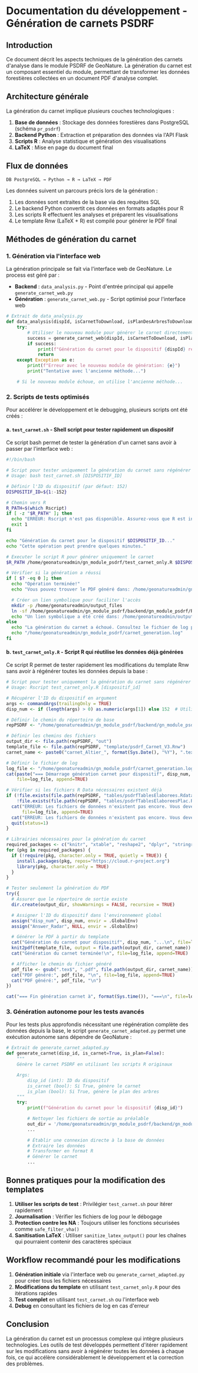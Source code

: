 # Documentation du développement - Génération de carnets PSDRF

## Introduction

Ce document décrit les aspects techniques de la génération des carnets d'analyse dans le module PSDRF de GeoNature. La génération du carnet est un composant essentiel du module, permettant de transformer les données forestières collectées en un document PDF d'analyse complet.

## Architecture générale

La génération du carnet implique plusieurs couches technologiques :

1. **Base de données** : Stockage des données forestières dans PostgreSQL (schéma `pr_psdrf`)
2. **Backend Python** : Extraction et préparation des données via l'API Flask
3. **Scripts R** : Analyse statistique et génération des visualisations
4. **LaTeX** : Mise en page du document final

## Flux de données

```
DB PostgreSQL → Python → R → LaTeX → PDF
```

Les données suivent un parcours précis lors de la génération :

1. Les données sont extraites de la base via des requêtes SQL
2. Le backend Python convertit ces données en formats adaptés pour R
3. Les scripts R effectuent les analyses et préparent les visualisations
4. Le template Rnw (LaTeX + R) est compilé pour générer le PDF final

## Méthodes de génération du carnet

### 1. Génération via l'interface web

La génération principale se fait via l'interface web de GeoNature. Le process est géré par :

- **Backend** : `data_analysis.py` - Point d'entrée principal qui appelle `generate_carnet_web.py`
- **Génération** : `generate_carnet_web.py` - Script optimisé pour l'interface web

```python
# Extrait de data_analysis.py
def data_analysis(dispId, isCarnetToDownload, isPlanDesArbresToDownload, carnetToDownloadParameters):
    try:
        # Utiliser le nouveau module pour générer le carnet directement
        success = generate_carnet_web(dispId, isCarnetToDownload, isPlanDesArbresToDownload, carnetToDownloadParameters)
        if success:
            print(f"Génération du carnet pour le dispositif {dispId} réussie avec le nouveau module!")
            return
    except Exception as e:
        print(f"Erreur avec le nouveau module de génération: {e}")
        print("Tentative avec l'ancienne méthode...")

    # Si le nouveau module échoue, on utilise l'ancienne méthode...
```

### 2. Scripts de tests optimisés

Pour accélérer le développement et le debugging, plusieurs scripts ont été créés :

#### a. `test_carnet.sh` - Shell script pour tester rapidement un dispositif

Ce script bash permet de tester la génération d'un carnet sans avoir à passer par l'interface web :

```bash
#!/bin/bash

# Script pour tester uniquement la génération du carnet sans régénérer les données
# Usage: bash test_carnet.sh [DISPOSITIF_ID]

# Définir l'ID du dispositif (par défaut: 152)
DISPOSITIF_ID=${1:-152}

# Chemin vers R
R_PATH=$(which Rscript)
if [ -z "$R_PATH" ]; then
  echo "ERREUR: Rscript n'est pas disponible. Assurez-vous que R est installé."
  exit 1
fi

echo "Génération du carnet pour le dispositif $DISPOSITIF_ID..."
echo "Cette opération peut prendre quelques minutes."

# Executer le script R pour générer uniquement le carnet
$R_PATH /home/geonatureadmin/gn_module_psdrf/test_carnet_only.R $DISPOSITIF_ID

# Vérifier si la génération a réussi
if [ $? -eq 0 ]; then
  echo "Opération terminée!"
  echo "Vous pouvez trouver le PDF généré dans: /home/geonatureadmin/gn_module_psdrf/backend/gn_module_psdrf/Rscripts/out/"

  # Créer un lien symbolique pour faciliter l'accès
  mkdir -p /home/geonatureadmin/output_files
  ln -sf /home/geonatureadmin/gn_module_psdrf/backend/gn_module_psdrf/Rscripts/out/* /home/geonatureadmin/output_files/
  echo "Un lien symbolique a été créé dans: /home/geonatureadmin/output_files/"
else
  echo "La génération du carnet a échoué. Consultez le fichier de log pour plus de détails:"
  echo "/home/geonatureadmin/gn_module_psdrf/carnet_generation.log"
fi
```

#### b. `test_carnet_only.R` - Script R qui réutilise les données déjà générées

Ce script R permet de tester rapidement les modifications du template Rnw sans avoir à régénérer toutes les données depuis la base :

```r
# Script pour tester uniquement la génération du carnet sans régénérer les données
# Usage: Rscript test_carnet_only.R [dispositif_id]

# Récupérer l'ID du dispositif en argument
args <- commandArgs(trailingOnly = TRUE)
disp_num <- if (length(args) > 0) as.numeric(args[1]) else 152  # Utiliser 152 par défaut

# Définir le chemin du répertoire de base
repPSDRF <- "/home/geonatureadmin/gn_module_psdrf/backend/gn_module_psdrf/Rscripts"

# Définir les chemins des fichiers
output_dir <- file.path(repPSDRF, "out")
template_file <- file.path(repPSDRF, "template/psdrf_Carnet_V3.Rnw")
carnet_name <- paste0("carnet_Altier_", format(Sys.Date(), "%Y"), ".tex")

# Définir le fichier de log
log_file <- "/home/geonatureadmin/gn_module_psdrf/carnet_generation.log"
cat(paste("=== Démarrage génération carnet pour dispositif", disp_num, "à", format(Sys.time()), "===\n"),
    file=log_file, append=TRUE)

# Vérifier si les fichiers R Data nécessaires existent déjà
if (!file.exists(file.path(repPSDRF, "tables/psdrfTablesElaborees.Rdata")) ||
    !file.exists(file.path(repPSDRF, "tables/psdrfTablesElaboreesPlac.Rdata"))) {
  cat("ERREUR: Les fichiers de données n'existent pas encore. Vous devez d'abord générer les données.\n",
      file=log_file, append=TRUE)
  cat("ERREUR: Les fichiers de données n'existent pas encore. Vous devez d'abord générer les données.\n")
  quit(status=1)
}

# Librairies nécessaires pour la génération du carnet
required_packages <- c("knitr", "xtable", "reshape2", "dplyr", "stringr", "stringi", "ggplot2")
for (pkg in required_packages) {
  if (!require(pkg, character.only = TRUE, quietly = TRUE)) {
    install.packages(pkg, repos="https://cloud.r-project.org")
    library(pkg, character.only = TRUE)
  }
}

# Tester seulement la génération du PDF
try({
  # Assurer que le répertoire de sortie existe
  dir.create(output_dir, showWarnings = FALSE, recursive = TRUE)

  # Assigner l'ID du dispositif dans l'environnement global
  assign("disp_num", disp_num, envir = .GlobalEnv)
  assign("Answer_Radar", NULL, envir = .GlobalEnv)

  # Générer le PDF à partir du template
  cat("Génération du carnet pour dispositif", disp_num, "...\n", file=log_file, append=TRUE)
  knit2pdf(template_file, output = file.path(output_dir, carnet_name))
  cat("Génération du carnet terminée!\n", file=log_file, append=TRUE)

  # Afficher le chemin du fichier généré
  pdf_file <- gsub(".tex$", ".pdf", file.path(output_dir, carnet_name))
  cat("PDF généré:", pdf_file, "\n", file=log_file, append=TRUE)
  cat("PDF généré:", pdf_file, "\n")
})

cat("=== Fin génération carnet à", format(Sys.time()), "===\n", file=log_file, append=TRUE)
```

### 3. Génération autonome pour les tests avancés

Pour les tests plus approfondis nécessitant une régénération complète des données depuis la base, le script `generate_carnet_adapted.py` permet une exécution autonome sans dépendre de GeoNature :

```python
# Extrait de generate_carnet_adapted.py
def generate_carnet(disp_id, is_carnet=True, is_plan=False):
    """
    Génère le carnet PSDRF en utilisant les scripts R originaux

    Args:
        disp_id (int): ID du dispositif
        is_carnet (bool): Si True, génère le carnet
        is_plan (bool): Si True, génère le plan des arbres
    """
    try:
        print(f"Génération du carnet pour le dispositif {disp_id}")

        # Nettoyer les fichiers de sortie au préalable
        out_dir = '/home/geonatureadmin/gn_module_psdrf/backend/gn_module_psdrf/Rscripts/out'
        ...

        # Établir une connexion directe à la base de données
        # Extraire les données
        # Transformer en format R
        # Générer le carnet
        ...
```

## Bonnes pratiques pour la modification des templates

1. **Utiliser les scripts de test** : Privilégier `test_carnet.sh` pour itérer rapidement
2. **Journalisation** : Vérifier les fichiers de log pour le débogage
3. **Protection contre les NA** : Toujours utiliser les fonctions sécurisées comme `safe_filter_vha()`
4. **Sanitisation LaTeX** : Utiliser `sanitize_latex_output()` pour les chaînes qui pourraient contenir des caractères spéciaux

## Workflow recommandé pour les modifications

1. **Génération initiale** via l'interface web ou `generate_carnet_adapted.py` pour créer tous les fichiers nécessaires
2. **Modifications du template** en utilisant `test_carnet_only.R` pour des itérations rapides
3. **Test complet** en utilisant `test_carnet.sh` ou l'interface web
4. **Debug** en consultant les fichiers de log en cas d'erreur

## Conclusion

La génération du carnet est un processus complexe qui intègre plusieurs technologies. Les outils de test développés permettent d'itérer rapidement sur les modifications sans avoir à régénérer toutes les données à chaque fois, ce qui accélère considérablement le développement et la correction des problèmes.
